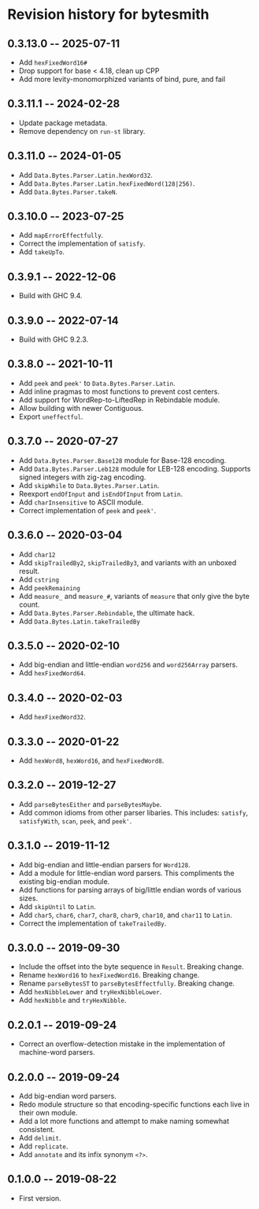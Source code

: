 # Revision history for bytesmith

## 0.3.13.0 -- 2025-07-11

* Add `hexFixedWord16#`
* Drop support for base < 4.18, clean up CPP
* Add more levity-monomorphized variants of bind, pure, and fail

## 0.3.11.1 -- 2024-02-28

* Update package metadata.
* Remove dependency on `run-st` library.

## 0.3.11.0 -- 2024-01-05

* Add `Data.Bytes.Parser.Latin.hexWord32`.
* Add `Data.Bytes.Parser.Latin.hexFixedWord(128|256)`.
* Add `Data.Bytes.Parser.takeN`.

## 0.3.10.0 -- 2023-07-25

* Add `mapErrorEffectfully`.
* Correct the implementation of `satisfy`.
* Add `takeUpTo`.

## 0.3.9.1 -- 2022-12-06

* Build with GHC 9.4.

## 0.3.9.0 -- 2022-07-14

* Build with GHC 9.2.3.

## 0.3.8.0 -- 2021-10-11

* Add `peek` and `peek'` to `Data.Bytes.Parser.Latin`.
* Add inline pragmas to most functions to prevent cost centers.
* Add support for WordRep-to-LiftedRep in Rebindable module.
* Allow building with newer Contiguous.
* Export `uneffectful`.

## 0.3.7.0 -- 2020-07-27

* Add `Data.Bytes.Parser.Base128` module for Base-128 encoding.
* Add `Data.Bytes.Parser.Leb128` module for LEB-128 encoding.
  Supports signed integers with zig-zag encoding.
* Add `skipWhile` to `Data.Bytes.Parser.Latin`.
* Reexport `endOfInput` and `isEndOfInput` from `Latin`.
* Add `charInsensitive` to ASCII module.
* Correct implementation of `peek` and `peek'`.

## 0.3.6.0 -- 2020-03-04

* Add `char12`
* Add `skipTrailedBy2`, `skipTrailedBy3`, and variants
  with an unboxed result.
* Add `cstring`
* Add `peekRemaining`
* Add `measure_` and `measure_#`, variants of `measure`
  that only give the byte count.
* Add `Data.Bytes.Parser.Rebindable`, the ultimate hack.
* Add `Data.Bytes.Latin.takeTrailedBy`

## 0.3.5.0 -- 2020-02-10

* Add big-endian and little-endian `word256` and `word256Array` parsers.
* Add `hexFixedWord64`.

## 0.3.4.0 -- 2020-02-03

* Add `hexFixedWord32`.

## 0.3.3.0 -- 2020-01-22

* Add `hexWord8`, `hexWord16`, and `hexFixedWord8`.

## 0.3.2.0 -- 2019-12-27

* Add `parseBytesEither` and `parseBytesMaybe`.
* Add common idioms from other parser libaries. This includes: `satisfy`,
  `satisfyWith`, `scan`, `peek`, and `peek'`.

## 0.3.1.0 -- 2019-11-12

* Add big-endian and little-endian parsers for `Word128`.
* Add a module for little-endian word parsers. This compliments the
  existing big-endian module.
* Add functions for parsing arrays of big/little endian words of
  various sizes.
* Add `skipUntil` to `Latin`.
* Add `char5`, `char6`, `char7`, `char8`, `char9`, `char10`, and
  `char11` to `Latin`.
* Correct the implementation of `takeTrailedBy`.

## 0.3.0.0 -- 2019-09-30

* Include the offset into the byte sequence in `Result`. Breaking change.
* Rename `hexWord16` to `hexFixedWord16`. Breaking change.
* Rename `parseBytesST` to `parseBytesEffectfully`. Breaking change.
* Add `hexNibbleLower` and `tryHexNibbleLower`.
* Add `hexNibble` and `tryHexNibble`.

## 0.2.0.1 -- 2019-09-24

* Correct an overflow-detection mistake in the implementation
  of machine-word parsers.

## 0.2.0.0 -- 2019-09-24

* Add big-endian word parsers.
* Redo module structure so that encoding-specific functions each
  live in their own module.
* Add a lot more functions and attempt to make naming somewhat
  consistent.
* Add `delimit`.
* Add `replicate`.
* Add `annotate` and its infix synonym `<?>`.

## 0.1.0.0 -- 2019-08-22

* First version.
